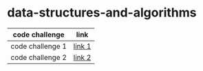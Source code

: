 # data-structures-and-algorithms
| code challenge  |  link |
|-----|----|
|code challenge 1     |[link 1](./array-reverse/array-reverse.md)    |
|code challenge 2     |[link 2](./array-insert-shift/array-insert-shift.md)    |